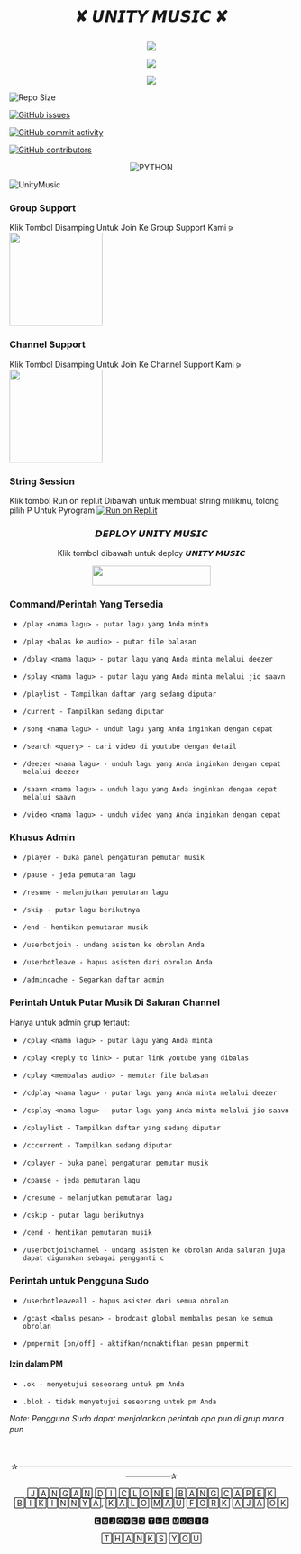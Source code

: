# <p align="center">✘ 𝙐𝙉𝙄𝙏𝙔 𝙈𝙐𝙎𝙄𝘾 ✘



<p align="center">
   <a href="https://github.com/Rzky3016/UnityMusic/fork">
      <img src="https://img.shields.io/github/forks/Rzky3016/UnityMusic?label=Fork&style=social">
      
<p align="center">
   <a href="https://github.com/Rzky3016/UnityMusic">
      <img src="https://img.shields.io/github/stars/Rzky3016/UnityMusic?style=social">
      </a></p>
      
<p align="center">
   <a href="https://github.com/Rzky3016/Paradise-Userbot/blob/UnityMusic/LICENSE"><img src="https://img.shields.io/github/license/Rzky3016/UnityMusic?&style=social&logo=github">
      </a></p>
      
   ![Repo Size](https://img.shields.io/github/repo-size/Rzky3016/UnityMusic?&style=plastic&logo=github)
   

   [![GitHub issues](https://img.shields.io/github/issues/Rzky3016/UnityMusic?&style=plastic&logo=github)](https://github.com/Rzky3016/UnityMusic/issues)
   
   
   [![GitHub commit activity](https://img.shields.io/github/commit-activity/m/Rzky3016/UnityMusic?&style=plastic&logo=github)](https://github.com/Rzky3016/UnityMusic/graphs/commit-activity)
   

[![GitHub contributors](https://img.shields.io/github/contributors/Rzky3016/UnityMusic?&style=plastic&logo=github)](https://github.com/Rzky3016/UnityMusic/graphs/contributors/)
   </p>

<p align="center">
<img alt="PYTHON" src="https://img.shields.io/badge/PYTHON-New Version-yellow?style=for-the-badge&logo=appveyor"/>
</p>



![UnityMusic](https://telegra.ph/file/eed731e47ecf255db37b6.jpg)

### Group Support 

Klik Tombol Disamping Untuk Join Ke Group Support Kami ⪩
   <a href="https://t.me/paradiseuserbot"><img src="https://img.shields.io/badge/Grup%20Support%3F-Klik Disini-yellow?&style=flat-square?&logo=telegram" width=165px></a></p>
   
### Channel Support

Klik Tombol Disamping Untuk Join Ke Channel Support Kami ⪩
   <a href="https://t.me/paradisesupportch"><img src="https://img.shields.io/badge/Channel%20Support%3F-Klik Disini-yellow?&style=flat-square?&logo=telegram" width=165px></a></p>

### String Session 

Klik tombol Run on repl.it Dibawah untuk membuat string milikmu, tolong pilih P Untuk Pyrogram 
   [![Run on Repl.it](https://repl.it/badge/github/STARKGANG/friday)](https://replit.com/@Rzky3016/String-Session-Paradise)

### <p align="center">𝘿𝙀𝙋𝙇𝙊𝙔 𝙐𝙉𝙄𝙏𝙔 𝙈𝙐𝙎𝙄𝘾 </p>

<p align="center">Klik tombol dibawah untuk deploy 𝙐𝙉𝙄𝙏𝙔 𝙈𝙐𝙎𝙄𝘾

<p align="center"><a href="https://heroku.com/deploy?template=https://github.com/Rzky3016/UnityMusic/tree/UnityMusic"> <img src="https://img.shields.io/badge/Deploy%20Ke%20Heroku-yellow?style=flat&logo=heroku" width="210" height="34.45" /></a></p>


### Command/Perintah Yang Tersedia

- `/play <nama lagu> - putar lagu yang Anda minta`

- `/play <balas ke audio> - putar file balasan`

- `/dplay <nama lagu> - putar lagu yang Anda minta melalui deezer`

- `/splay <nama lagu> - putar lagu yang Anda minta melalui jio saavn`

- `/playlist - Tampilkan daftar yang sedang diputar`

- `/current - Tampilkan sedang diputar`

- `/song <nama lagu> - unduh lagu yang Anda inginkan dengan cepat`

- `/search <query> - cari video di youtube dengan detail`

- `/deezer <nama lagu> - unduh lagu yang Anda inginkan dengan cepat melalui deezer`

- `/saavn <nama lagu> - unduh lagu yang Anda inginkan dengan cepat melalui saavn`

- `/video <nama lagu> - unduh video yang Anda inginkan dengan cepat`

### Khusus Admin

- `/player - buka panel pengaturan pemutar musik`

- `/pause - jeda pemutaran lagu`

- `/resume - melanjutkan pemutaran lagu`

- `/skip - putar lagu berikutnya`

- `/end - hentikan pemutaran musik`

- `/userbotjoin - undang asisten ke obrolan Anda`

- `/userbotleave - hapus asisten dari obrolan Anda`

- `/admincache - Segarkan daftar admin`

### Perintah Untuk Putar Musik Di Saluran Channel 
Hanya untuk admin grup tertaut:

- `/cplay <nama lagu> - putar lagu yang Anda minta`

- `/cplay <reply to link> - putar link youtube yang dibalas`

- `/cplay <membalas audio> - memutar file balasan`

- `/cdplay <nama lagu> - putar lagu yang Anda minta melalui deezer`

- `/csplay <nama lagu> - putar lagu yang Anda minta melalui jio saavn`

- `/cplaylist - Tampilkan daftar yang sedang diputar`

- `/cccurrent - Tampilkan sedang diputar`

- `/cplayer - buka panel pengaturan pemutar musik`

- `/cpause - jeda pemutaran lagu`

- `/cresume - melanjutkan pemutaran lagu`

- `/cskip - putar lagu berikutnya`

- `/cend - hentikan pemutaran musik`

- `/userbotjoinchannel - undang asisten ke obrolan Anda
saluran juga dapat digunakan sebagai pengganti c`

### Perintah untuk Pengguna Sudo 

- `/userbotleaveall - hapus asisten dari semua obrolan`

- `/gcast <balas pesan> - brodcast global membalas pesan ke semua obrolan`

- `/pmpermit [on/off] - aktifkan/nonaktifkan pesan pmpermit`

#### Izin dalam PM 

- `.ok - menyetujui seseorang untuk pm Anda`

- `.blok - tidak menyetujui seseorang untuk pm Anda`

*Note*: _Pengguna Sudo dapat menjalankan perintah apa pun di grup mana pun_
ㅤ
<p align="center"> ㅤㅤㅤ
ㅤ
<p align="center">✰─────────────────────────────────────────────────────────✰

<p align="center"> 🄹🄰🄽🄶🄰🄽 🄳🄸 🄲🄻🄾🄽🄴 🄱🄰🄽🄶 🄲🄰🄿🄴🄺 🄱🄸🄺🄸🄽🄽🅈🄰, 🄺🄰🄻🄾 🄼🄰🅄 🄵🄾🅁🄺 🄰🄹🄰 🄾🄺

<p align="center"> 🅴🅽🅹🅾🆈🅴🅳 🆃🅷🅴 🅼🆄🆂🅸🅲

<p align="center"> 🅃🄷🄰🄽🄺🅂 🅈🄾🅄

